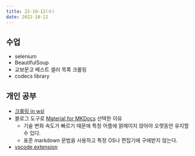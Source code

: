 ```yaml
---
title: 22-10-12(수)
date: 2022-10-12
---
```


## 수업

- selenium
- BeautifulSoup
- 교보문고 베스트 셀러 목록 크롤링
- codecs library 

## 개인 공부

- [크롤링 in wsl](../../review/python/crawling_in_wsl.md)
- 블로그 도구로 [Material for MKDocs](../../pkm/Material_for_MkDocs.md) 선택한 이유
  - 기술 변화 속도가 빠르기 때문에 특정 어플에 얽매이지 않아야 오랫동안 유지할 수 있다.
  - 표준 markdown 문법을 사용하고 특정 OS나 편집기에 구애받지 않는다.
- [vscode extension](../../pkm/vscode_extension.md)
